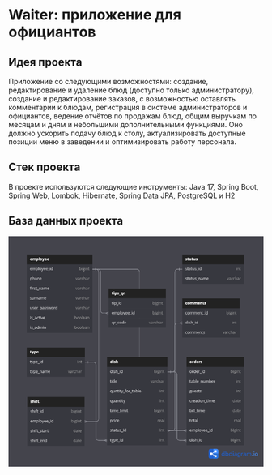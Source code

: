# Waiter: приложение для официантов

## Идея проекта
Приложение со следующими возможностями: создание, редактирование и удаление блюд (доступно только администратору),
создание и редактирование заказов, с возможностью оставлять комментарии к блюдам,
регистрация в системе администраторов и официантов, ведение отчётов по продажам блюд,
общим выручкам по месяцам и дням и небольшими дополнительными функциями. Оно должно ускорить подачу блюд к столу,
актуализировать доступные позиции меню в заведении и оптимизировать работу персонала.

## Стек проекта
В проекте используются следующие инструменты: Java 17, Spring Boot, Spring Web, Lombok, Hibernate,
Spring Data JPA, PostgreSQL и H2

## База данных проекта
![](https://github.com/Chernosmaga/java-waiter/blob/main/server/src/main/resources/java-waiter.png)


